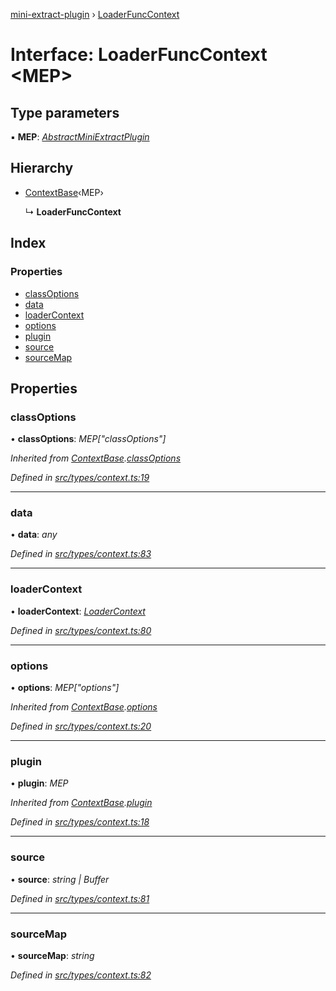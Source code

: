 [mini-extract-plugin](../README.md) › [LoaderFuncContext](loaderfunccontext.md)

# Interface: LoaderFuncContext <**MEP**>

## Type parameters

▪ **MEP**: *[AbstractMiniExtractPlugin](abstractminiextractplugin.md)*

## Hierarchy

* [ContextBase](contextbase.md)‹MEP›

  ↳ **LoaderFuncContext**

## Index

### Properties

* [classOptions](loaderfunccontext.md#classoptions)
* [data](loaderfunccontext.md#data)
* [loaderContext](loaderfunccontext.md#loadercontext)
* [options](loaderfunccontext.md#options)
* [plugin](loaderfunccontext.md#plugin)
* [source](loaderfunccontext.md#source)
* [sourceMap](loaderfunccontext.md#sourcemap)

## Properties

###  classOptions

• **classOptions**: *MEP["classOptions"]*

*Inherited from [ContextBase](contextbase.md).[classOptions](contextbase.md#classoptions)*

*Defined in [src/types/context.ts:19](https://github.com/JuroOravec/mini-extract-plugin/blob/a152a2a/src/types/context.ts#L19)*

___

###  data

• **data**: *any*

*Defined in [src/types/context.ts:83](https://github.com/JuroOravec/mini-extract-plugin/blob/a152a2a/src/types/context.ts#L83)*

___

###  loaderContext

• **loaderContext**: *[LoaderContext](../README.md#loadercontext)*

*Defined in [src/types/context.ts:80](https://github.com/JuroOravec/mini-extract-plugin/blob/a152a2a/src/types/context.ts#L80)*

___

###  options

• **options**: *MEP["options"]*

*Inherited from [ContextBase](contextbase.md).[options](contextbase.md#options)*

*Defined in [src/types/context.ts:20](https://github.com/JuroOravec/mini-extract-plugin/blob/a152a2a/src/types/context.ts#L20)*

___

###  plugin

• **plugin**: *MEP*

*Inherited from [ContextBase](contextbase.md).[plugin](contextbase.md#plugin)*

*Defined in [src/types/context.ts:18](https://github.com/JuroOravec/mini-extract-plugin/blob/a152a2a/src/types/context.ts#L18)*

___

###  source

• **source**: *string | Buffer*

*Defined in [src/types/context.ts:81](https://github.com/JuroOravec/mini-extract-plugin/blob/a152a2a/src/types/context.ts#L81)*

___

###  sourceMap

• **sourceMap**: *string*

*Defined in [src/types/context.ts:82](https://github.com/JuroOravec/mini-extract-plugin/blob/a152a2a/src/types/context.ts#L82)*
